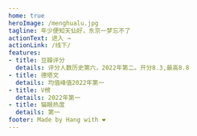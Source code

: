 ```yaml
---
home: true
heroImage: /menghualu.jpg
tagline: 年少便知天仙好，东京一梦忘不了
actionText: 进入 →
actionLink: /线下/
features:
- title: 豆瓣评分
  details: 评分人数历史第六，2022年第二。开分8.3,最高8.8
- title: 德塔文
  details: 均值峰值2022年第一
- title: V榜
  details: 2022年第一
- title: 猫眼热度
  details: 第一
footer: Made by Hang with ❤️
---
```

